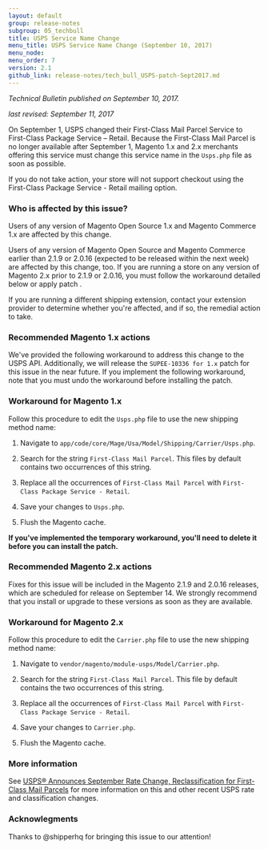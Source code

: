 ```yaml
---
layout: default 
group: release-notes
subgroup: 05_techbull
title: USPS Service Name Change  
menu_title: USPS Service Name Change (September 10, 2017)
menu_node: 
menu_order: 7
version: 2.1
github_link: release-notes/tech_bull_USPS-patch-Sept2017.md
---
```


*Technical Bulletin published on September 10, 2017.*

*last revised: September 11, 2017* 



On September 1, USPS changed their First-Class Mail Parcel Service to First-Class Package Service – Retail. Because the First-Class Mail Parcel is no longer available after September 1,  Magento 1.x and 2.x merchants offering this service must change this service name in the `Usps.php` file as soon as possible. 

If you do not take action, your store will not support checkout using the First-Class Package Service - Retail mailing option. 




### Who is affected by this issue?


Users of any version of Magento Open Source 1.x and Magento Commerce 1.x are affected by this change. 

Users of any version of Magento Open Source and Magento Commerce earlier than 2.1.9 or 2.0.16 (expected to be released within the next week) are affected by this change, too. If you are running a store on any version of Magento 2.x prior to 2.1.9 or 2.0.16, you must follow the workaround detailed below or apply patch .

<div class="bs-callout bs-callout-info" id="info" markdown="1">
If you are running a different shipping extension, contact your extension provider to determine whether you're affected, and if so, the remedial action to take.
</div>



### Recommended Magento 1.x actions

We've provided the following workaround to address this change to the USPS API. Additionally, we will release the `SUPEE-10336 for 1.x` patch for this issue in the near future. If you implement the following workaround, note that you must undo the workaround before installing the patch. 


### Workaround for Magento 1.x 
Follow this procedure to edit the `Usps.php` file to use the new shipping method name: 

1) Navigate to `app/code/core/Mage/Usa/Model/Shipping/Carrier/Usps.php`. 

2) Search for the string `First-Class Mail Parcel`. This files by default contains two occurrences of this string.  

3) Replace all the occurrences of `First-Class Mail Parcel` with `First-Class Package Service - Retail`.

4) Save your changes to `Usps.php`. 

5) Flush the Magento cache. 

**If you've implemented the temporary workaround, you'll need to delete it before you can install the patch.**


### Recommended Magento 2.x actions

<div class="bs-callout bs-callout-info" id="info" markdown="1">
Fixes for this issue will be included in the Magento 2.1.9 and 2.0.16 releases, which are scheduled for release on September 14. We strongly recommend that you install or upgrade to these versions as soon as they are available.
</div>

### Workaround for Magento 2.x

Follow this procedure to edit the `Carrier.php` file to use the new shipping method name:

1) Navigate to `vendor/magento/module-usps/Model/Carrier.php`. 

2) Search for the string `First-Class Mail Parcel`. This file by default contains the two occurrences of this string.  

3) Replace all the occurrences of `First-Class Mail Parcel` with `First-Class Package Service - Retail`.

4) Save your changes to `Carrier.php`. 

5) Flush the Magento cache. 




### More information

See [USPS® Announces September Rate Change, Reclassification for First-Class Mail Parcels](http://www.pitneybowes.com/us/blog/usps-announces-september-rate-change-first-class-mail-parcels.html) for more information on this and other recent USPS rate and classification changes. 

### Acknowlegments

Thanks to @shipperhq for bringing this issue to our attention!





